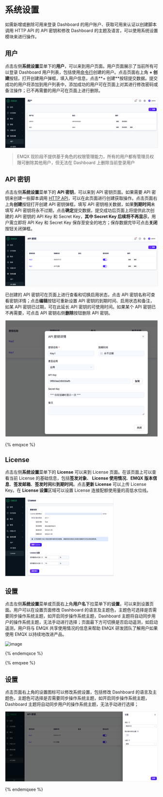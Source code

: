 # 系统设置

如需新增或删除可用来登录 Dashboard 的用户账户、获取可用来认证以创建脚本调用 HTTP API 的 API 密钥和修改 Dashboard 的主题及语言，可以使用系统设置模块来进行操作。

## 用户

点击左侧**系统设置**菜单下的**用户**，可以来到用户页面。用户页面展示了当前所有可以登录 Dashboard 用户列表，包括使用[命令行](../admin/cli.md)创建的用户。点击页面右上角 **+ 创建**按钮，打开创建用户弹框，填入用户信息，点击**+ 创建**按钮提交数据。提交成功的用户将添加到用户列表中，添加成功的用户可在页面上对其进行修改密码或备注操作；已不再需要的用户可在页面上进行删除。

<img src="./assets/users.png" alt="image" style="zoom:67%;" />

> EMQX 现阶段不提供基于角色的权限管理能力，所有的用户都有管理员权限可删除其他用户，但无法在 Dashboard 上删除当前登录用户

## API 密钥

点击左侧**系统设置**菜单下的 **API 密钥**，可以来到 API 密钥页面。如果需要 API 密钥来创建一些脚本调用 [HTTP API](../admin/api.md)，可以在此页面进行创建获取操作。点击页面右上角**创建**按钮打开创建 API 密钥弹框，填写 API 密钥相关数据，如果**到期时间**未填写 API 密钥将永不过期，点击**确定**提交数据，提交成功后页面上将提供此次创建的 API 密钥的 API Key 和 Secret Key，**其中 Secret Key 后续将不再显示**，用户需立即将 API Key 和 Secret Key 保存至安全的地方；保存数据完毕可点击**关闭**按钮关闭弹框。

<img src="./assets/api-key.png" alt="image" style="zoom:67%;" />

已创建的 API 密钥可在页面上进行查看和切换启用状态，点击 API 密钥名称可查看密钥详情；点击**编辑**按钮可重新设置 API 密钥的到期时间、启用状态和备注，如某 API 密钥已过期，可在此延长 API 密钥的可使用时间。如果某个 API 密钥已不再需要，可点击 API 密钥右侧**删除**按钮删除 API 密钥。

<img src="./assets/api-key-detail.png" alt="image" style="zoom:50%;" />

{% emqxce %}

## License

点击左侧**系统设置**菜单下的 **License** 可以来到 License 页面。在该页面上可以查看当前 License 的基础信息，包括**签发对象**、 **License 使用情况**、**EMQX 版本信息**、**签发邮箱**、**签发时间**和**到期时间**。点击**更新 License** 可以上传 License Key。在 **License 设置**区域可以设置 License 连接配额使用量的高低水位线。

<img src="./assets/license.png" alt="license" style="zoom:35%;" />

## 设置

点击左侧**系统设置**菜单或页面右上角**用户名**下拉菜单下的**设置**，可以来到设置页面。用户可以在设置页面修改 Dashboard 的语言及主题色，主题色可选择是否需要同步操作系统主题，如开启同步操作系统主题，Dashboard 主题将自动同步用户的操作系统主题，无法手动进行选择；页面最下方可切换是否启动遥测，如启动遥测，用户将与 EMQX 共享使用情况的信息来帮助 EMQX 研发团队了解用户如果使用 EMQX 以持续地改进产品。

![image](./assets/settings.png)

{% endemqxce %}

{% emqxee %}

## 设置

点击页面右上角的设置图标可以修改系统设置，包括修改 Dashboard 的语言及主题色，主题色可选择是否需要同步操作系统主题，如开启同步操作系统主题，Dashboard 主题将自动同步用户的操作系统主题，无法手动进行选择；

<img src="./assets/settings_ee.png" alt="settings_ee" style="zoom:67%;" />

{% endemqxee %}
